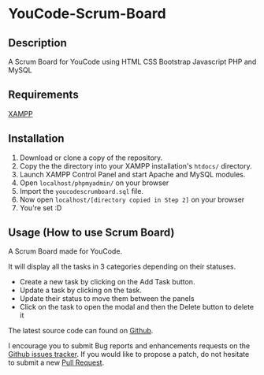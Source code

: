 # YouCode-Scrum-Board


## Description

A Scrum Board for YouCode using HTML CSS Bootstrap Javascript PHP and MySQL


## Requirements

[XAMPP](https://www.apachefriends.org/download.html)

## Installation

1. Download or clone a copy of the repository.
2. Copy the the directory into your XAMPP
   installation's `htdocs/` directory.
3. Launch XAMPP Control Panel and start Apache and MySQL modules.
4. Open `localhost/phpmyadmin/` on your browser
5. Import the `youcodescrumboard.sql` file.
6. Now open `localhost/[directory copied in Step 2]` on your browser
7. You're set :D

## Usage (How to use Scrum Board)

A Scrum Board made for YouCode.

It will display all the tasks in 3 categories depending on their statuses.

- Create a new task by clicking on the Add Task button.
- Update a task by clicking on the task.
- Update their status to move them between the panels
- Click on the task to open the modal and then the Delete button to delete it



The latest source code can found on
[Github](https://github.com/21asphyxia/YouCode-Scrum-Board-V2).

I encourage you to submit Bug reports and enhancements requests on the
[Github issues tracker](https://github.com/21asphyxia/YouCode-Scrum-Board-V2/issues).
If you would like to propose a patch, do not hesitate to submit a new
[Pull Request](https://github.com/21asphyxia/YouCode-Scrum-Board-V2/compare/).
